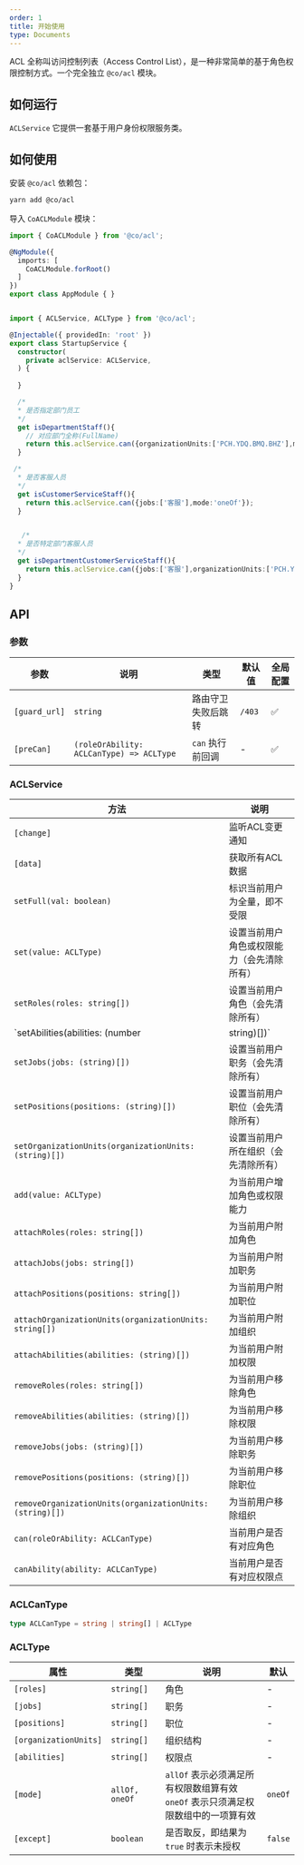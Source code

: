 ```yaml
---
order: 1
title: 开始使用
type: Documents
---
```


ACL 全称叫访问控制列表（Access Control List），是一种非常简单的基于角色权限控制方式。一个完全独立 `@co/acl` 模块。

## 如何运行

 `ACLService` 它提供一套基于用户身份权限服务类。

## 如何使用

安装 `@co/acl` 依赖包：

```bash
yarn add @co/acl
```

导入 `CoACLModule` 模块：

```typescript
import { CoACLModule } from '@co/acl';

@NgModule({
  imports: [
    CoACLModule.forRoot()
  ]
})
export class AppModule { }


import { ACLService, ACLType } from '@co/acl';

@Injectable({ providedIn: 'root' })
export class StartupService {
  constructor(
    private aclService: ACLService,
  ) {
   
  }

  /*
  * 是否指定部门员工
  */
  get isDepartmentStaff(){
    // 对应部门全称(FullName)
    return this.aclService.can({organizationUnits:['PCH.YDQ.BMQ.BHZ'],mode:'oneOf'});
  }

 /*
  * 是否客服人员
  */
  get isCustomerServiceStaff(){
    return this.aclService.can({jobs:['客服'],mode:'oneOf'});
  }


   /*
  * 是否特定部门客服人员
  */
  get isDepartmentCustomerServiceStaff(){
    return this.aclService.can({jobs:['客服'],organizationUnits:['PCH.YDQ.BMQ.BHZ'],mode:'allOf'});
  }
}
```

## API

### 参数

| 参数 | 说明 | 类型 | 默认值 | 全局配置 |
|----|----|----|-----|------|
| `[guard_url]` | `string` | 路由守卫失败后跳转 | `/403` | ✅ |
| `[preCan]` | `(roleOrAbility: ACLCanType) => ACLType` | `can` 执行前回调 | - | ✅ |



### ACLService

| 方法 | 说明 |
|----|----|
| `[change]` | 监听ACL变更通知 |
| `[data]` | 获取所有ACL数据 |
| `setFull(val: boolean)` | 标识当前用户为全量，即不受限 |
| `set(value: ACLType)` | 设置当前用户角色或权限能力（会先清除所有） |
| `setRoles(roles: string[])` | 设置当前用户角色（会先清除所有） |
| `setAbilities(abilities: (number | string)[])` | 设置当前用户权限能力（会先清除所有） |
| `setJobs(jobs: (string)[])` | 设置当前用户职务（会先清除所有） |
| `setPositions(positions: (string)[])` | 设置当前用户职位（会先清除所有） |
| `setOrganizationUnits(organizationUnits: (string)[])` | 设置当前用户所在组织（会先清除所有） |
| `add(value: ACLType)` | 为当前用户增加角色或权限能力 |
| `attachRoles(roles: string[])` | 为当前用户附加角色 |
| `attachJobs(jobs: string[])` | 为当前用户附加职务 |
| `attachPositions(positions: string[])` | 为当前用户附加职位 |
| `attachOrganizationUnits(organizationUnits: string[])` | 为当前用户附加组织 |
| `attachAbilities(abilities: (string)[])` | 为当前用户附加权限 |
| `removeRoles(roles: string[])` | 为当前用户移除角色 |
| `removeAbilities(abilities: (string)[])` | 为当前用户移除权限 |
| `removeJobs(jobs: (string)[])` | 为当前用户移除职务 |
| `removePositions(positions: (string)[])` | 为当前用户移除职位 |
| `removeOrganizationUnits(organizationUnits: (string)[])` | 为当前用户移除组织 |
| `can(roleOrAbility: ACLCanType)` | 当前用户是否有对应角色 |
| `canAbility(ability: ACLCanType)` | 当前用户是否有对应权限点 |

### ACLCanType

```ts
type ACLCanType = string | string[] | ACLType
```

### ACLType

| 属性 | 类型 | 说明 | 默认 |
|----|----|----|----|
| `[roles]` | `string[]` | 角色 | - |
| `[jobs]` | `string[]` | 职务 | - |
| `[positions]` | `string[]` | 职位 | - |
| `[organizationUnits]` | `string[]` | 组织结构 | - |
| `[abilities]` | `string[]` | 权限点 | - |
| `[mode]` | `allOf, oneOf` | `allOf` 表示必须满足所有权限数组算有效<br>`oneOf` 表示只须满足权限数组中的一项算有效 | `oneOf` |
| `[except]` | `boolean` | 是否取反，即结果为 `true` 时表示未授权 | `false` |
